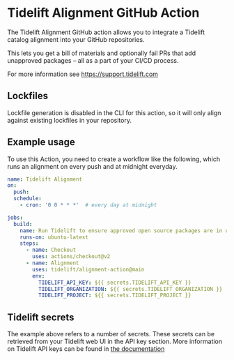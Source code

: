 # Tidelift Alignment GitHub Action

The Tidelift Alignment GitHub action allows you to integrate a Tidelift
catalog alignment into your GitHub repositories.

This lets you get a bill of materials and optionally fail PRs that add unapproved packages – all as a part
of your CI/CD process.

For more information see https://support.tidelift.com

## Lockfiles

Lockfile generation is disabled in the CLI for this action, so it will only align
against existing lockfiles in your repository.

## Example usage

To use this Action, you need to create a workflow like the following, which
runs an alignment on every push and at midnight everyday.

```yaml
name: Tidelift Alignment
on:
  push:
  schedule:
    - cron: '0 0 * * *'  # every day at midnight

jobs:
  build:
    name: Run Tidelift to ensure approved open source packages are in use
    runs-on: ubuntu-latest
    steps:
      - name: Checkout
        uses: actions/checkout@v2
      - name: Alignment
        uses: tidelift/alignment-action@main
        env:
          TIDELIFT_API_KEY: ${{ secrets.TIDELIFT_API_KEY }}
          TIDELIFT_ORGANIZATION: ${{ secrets.TIDELIFT_ORGANIZATION }}
          TIDELIFT_PROJECT: ${{ secrets.TIDELIFT_PROJECT }}
```

## Tidelift secrets

The example above refers to a number of secrets. These secrets can be retrieved
from your Tidelift web UI in the API key section. More information on Tidelift
API keys can be found in
[the documentation](https://docs.tidelift.com/article/27-tracking-repositories-and-creating-api-keys)
